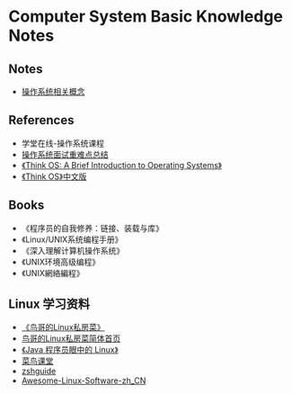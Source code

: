 # Computer System Basic Knowledge Notes

## Notes

- [操作系统相关概念](01-Common-Knowledge/01-操作系统相关概念.md)

## References

- 学堂在线-操作系统课程
- [操作系统面试重难点总结](http://www.jianshu.com/p/d254b138de03)
- [《Think OS: A Brief Introduction to Operating Systems》](http://greenteapress.com/thinkos/html/index.html)
- [《Think OS》中文版](https://legacy.gitbook.com/book/wizardforcel/think-os/details)

## Books

- 《程序员的自我修养：链接、装载与库》
- 《Linux/UNIX系统编程手册》
- 《深入理解计算机操作系统》
- 《UNIX环境高级编程》
- 《UNIX網絡編程》

## Linux 学习资料

- [《鸟哥的Linux私房菜》](http://linux.vbird.org/new_linux.php)
- [鸟哥的Linux私房菜简体首页](http://cn.linux.vbird.org/)
- [《Java 程序员眼中的 Linux》](https://github.com/judasn/Linux-Tutorial)
- [菜鸟课堂](http://www.runoob.com/linux/Linux-intro.html)
- [zshguide](https://github.com/goreliu/zshguide)
- [Awesome-Linux-Software-zh_CN](https://github.com/alim0x/Awesome-Linux-Software-zh_CN)
